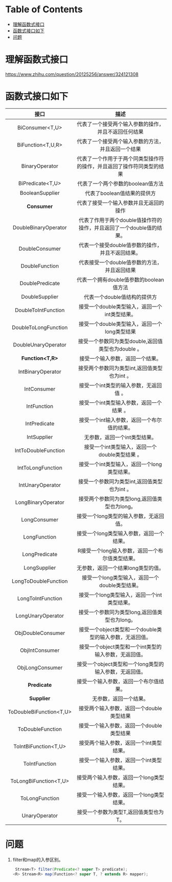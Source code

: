 # Table of Contents

* [理解函数式接口](#理解函数式接口)
* [函数式接口如下](#函数式接口如下)
* [问题](#问题)




# 理解函数式接口

https://www.zhihu.com/question/20125256/answer/324121308



# 函数式接口如下

|          接口           |                             描述                             |
| :---------------------: | :----------------------------------------------------------: |
|     BiConsumer<T,U>     |     代表了一个接受两个输入参数的操作，并且不返回任何结果     |
|    BiFunction<T,U,R>    |      代表了一个接受两个输入参数的方法，并且返回一个结果      |
|     BinaryOperator      | 代表了一个作用于于两个同类型操作符的操作，并且返回了操作符同类型的结果 |
|    BiPredicate<T,U>     |              代表了一个两个参数的boolean值方法               |
|     BooleanSupplier     |                 代表了boolean值结果的提供方                  |
|     **Consumer<T>**     |            代表了接受一个输入参数并且无返回的操作            |
|  DoubleBinaryOperator   | 代表了作用于两个double值操作符的操作，并且返回了一个double值的结果。 |
|     DoubleConsumer      |       代表一个接受double值参数的操作，并且不返回结果。       |
|     DoubleFunction      |         代表接受一个double值参数的方法，并且返回结果         |
|     DoublePredicate     |           代表一个拥有double值参数的boolean值方法            |
|     DoubleSupplier      |                 代表一个double值结构的提供方                 |
|   DoubleToIntFunction   |        接受一个double类型输入，返回一个int类型结果。         |
|  DoubleToLongFunction   |         接受一个double类型输入，返回一个long类型结果         |
|   DoubleUnaryOperator   |      接受一个参数同为类型double,返回值类型也为double 。      |
|    **Function<T,R>**    |               接受一个输入参数，返回一个结果。               |
|    IntBinaryOperator    |         接受两个参数同为类型int,返回值类型也为int 。         |
|       IntConsumer       |            接受一个int类型的输入参数，无返回值 。            |
|       IntFunction       |           接受一个int类型输入参数，返回一个结果 。           |
|      IntPredicate       |         接受一个int输入参数，返回一个布尔值的结果。          |
|       IntSupplier       |                无参数，返回一个int类型结果。                 |
|   IntToDoubleFunction   |        接受一个int类型输入，返回一个double类型结果 。        |
|    IntToLongFunction    |         接受一个int类型输入，返回一个long类型结果。          |
|    IntUnaryOperator     |         接受一个参数同为类型int,返回值类型也为int 。         |
|   LongBinaryOperator    |        接受两个参数同为类型long,返回值类型也为long。         |
|      LongConsumer       |            接受一个long类型的输入参数，无返回值。            |
|      LongFunction       |           接受一个long类型输入参数，返回一个结果。           |
|      LongPredicate      |       R接受一个long输入参数，返回一个布尔值类型结果。        |
|      LongSupplier       |              无参数，返回一个结果long类型的值。              |
|  LongToDoubleFunction   |        接受一个long类型输入，返回一个double类型结果。        |
|    LongToIntFunction    |         接受一个long类型输入，返回一个int类型结果。          |
|    LongUnaryOperator    |        接受一个参数同为类型long,返回值类型也为long。         |
|    ObjDoubleConsumer    |   接受一个object类型和一个double类型的输入参数，无返回值。   |
|     ObjIntConsumer      |    接受一个object类型和一个int类型的输入参数，无返回值。     |
|     ObjLongConsumer     |    接受一个object类型和一个long类型的输入参数，无返回值。    |
|      **Predicate**      |            接受一个输入参数，返回一个布尔值结果。            |
|      **Supplier**       |                    无参数，返回一个结果。                    |
| ToDoubleBiFunction<T,U> |           接受两个输入参数，返回一个double类型结果           |
|    ToDoubleFunction     |           接受一个输入参数，返回一个double类型结果           |
|  ToIntBiFunction<T,U>   |           接受两个输入参数，返回一个int类型结果。            |
|      ToIntFunction      |           接受一个输入参数，返回一个int类型结果。            |
|  ToLongBiFunction<T,U>  |           接受两个输入参数，返回一个long类型结果。           |
|     ToLongFunction      |           接受一个输入参数，返回一个long类型结果。           |
|      UnaryOperator      |            接受一个参数为类型T,返回值类型也为T。             |



# 问题

1. filter和map的入参区别。

   ```java
    Stream<T> filter(Predicate<? super T> predicate);
   <R> Stream<R> map(Function<? super T, ? extends R> mapper);
   
   ```

   
